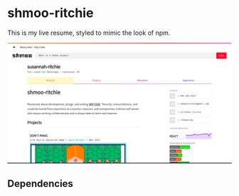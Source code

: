 # shmoo-ritchie

This is my live resume, styled to mimic the look of npm.

![screenshot](/docs/screenshot.png)

## Dependencies
